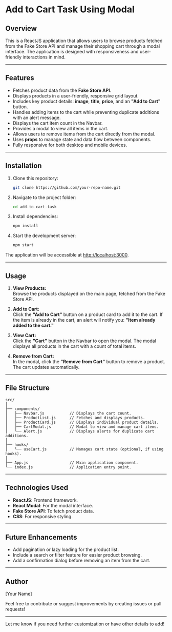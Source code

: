 # Add to Cart Task Using Modal

## Overview  
This is a ReactJS application that allows users to browse products fetched from the Fake Store API and manage their shopping cart through a modal interface. The application is designed with responsiveness and user-friendly interactions in mind.

---

## Features  
- Fetches product data from the **Fake Store API**.  
- Displays products in a user-friendly, responsive grid layout.  
- Includes key product details: **image**, **title**, **price**, and an **"Add to Cart"** button.  
- Handles adding items to the cart while preventing duplicate additions with an alert message.  
- Displays the cart item count in the Navbar.  
- Provides a modal to view all items in the cart.  
- Allows users to remove items from the cart directly from the modal.  
- Uses **props** to manage state and data flow between components.  
- Fully responsive for both desktop and mobile devices.  

---

## Installation  

1. Clone this repository:  
   ```bash  
   git clone https://github.com/your-repo-name.git  
   ```  

2. Navigate to the project folder:  
   ```bash  
   cd add-to-cart-task  
   ```  

3. Install dependencies:  
   ```bash  
   npm install  
   ```  

4. Start the development server:  
   ```bash  
   npm start  
   ```  

The application will be accessible at [http://localhost:3000](http://localhost:3000).

---

## Usage  

1. **View Products:**  
   Browse the products displayed on the main page, fetched from the Fake Store API.  

2. **Add to Cart:**  
   Click the **"Add to Cart"** button on a product card to add it to the cart. If the item is already in the cart, an alert will notify you: **"Item already added to the cart."**  

3. **View Cart:**  
   Click the **"Cart"** button in the Navbar to open the modal. The modal displays all products in the cart with a count of total items.  

4. **Remove from Cart:**  
   In the modal, click the **"Remove from Cart"** button to remove a product. The cart updates automatically.  

---

## File Structure  

```
src/  
│  
├── components/  
│   ├── Navbar.js           // Displays the cart count.  
│   ├── ProductList.js      // Fetches and displays products.  
│   ├── ProductCard.js      // Displays individual product details.  
│   ├── CartModal.js        // Modal to view and manage cart items.  
│   └── Alert.js            // Displays alerts for duplicate cart additions.  
│  
├── hooks/  
│   └── useCart.js          // Manages cart state (optional, if using hooks).  
│  
├── App.js                  // Main application component.  
└── index.js                // Application entry point.  
```  

---

## Technologies Used  

- **ReactJS**: Frontend framework.  
- **React Modal**: For the modal interface.  
- **Fake Store API**: To fetch product data.  
- **CSS**: For responsive styling.  

---

## Future Enhancements  

- Add pagination or lazy loading for the product list.  
- Include a search or filter feature for easier product browsing.  
- Add a confirmation dialog before removing an item from the cart.  

---

## Author  
[Your Name]  

Feel free to contribute or suggest improvements by creating issues or pull requests!  

---  

Let me know if you need further customization or have other details to add!
